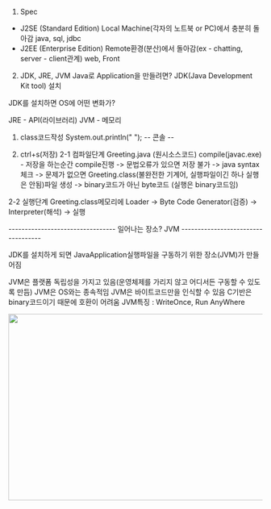 1. Spec 
- J2SE (Standard Edition) 
Local Machine(각자의 노트북 or PC)에서 충분히 돌아감
java, sql, jdbc
- J2EE (Enterprise Edition)
Remote환경(분산)에서 돌아감(ex - chatting, server - client관계)
web, Front

2. JDK, JRE, JVM
Java로 Application을 만들려면? JDK(Java Development Kit tool) 설치
	
JDK를 설치하면 OS에 어떤 변화가?

JRE - API(라이브러리)
JVM - 메모리

1. class코드작성
System.out.println(" ");
--  콘솔  --

2. ctrl+s(저장)
2-1 컴파일단계
Greeting.java (원시소스코드)
compile(javac.exe) - 저장을 하는순간 compile진행 -> 문법오류가 있으면 저장 불가
-> java syntax체크
-> 문제가 없으면 Greeting.class(불완전한 기계어, 실행파일이긴 하나 실행은 안됨)파일 생성 -> binary코드가 아닌 byte코드 (실행은 binary코드임)

2-2 실행단계
Greeting.class메모리에 Loader -> Byte Code Generator(검증) -> Interpreter(해석) -> 실행

--------------------------------- 일어나는 장소? JVM -----------------------------------

JDK를 설치하게 되면 JavaApplication실행파일을 구동하기 위한 장소(JVM)가 만들어짐

JVM은 플랫폼 독립성을 가지고 있음(운영체제를 가리지 않고 어디서든 구동할 수 있도록 만듬)
JVM은 OS와는 종속적임
JVM은 바이트코드만을 인식할 수 있음
C기반은 binary코드이기 때문에 호환이 어려움
JVM특징 : WriteOnce, Run AnyWhere


<img src="https://user-images.githubusercontent.com/43941396/112714979-9bc47100-8f20-11eb-9367-b2a975ada580.png"  width="700" height="370">
